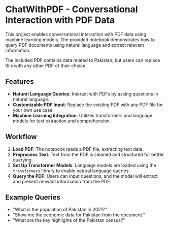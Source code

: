 # ChatWithPDF - Conversational Interaction with PDF Data

This project enables conversational interaction with PDF data using machine learning models. The provided notebook demonstrates how to query PDF documents using natural language and extract relevant information.

The included PDF contains data related to Pakistan, but users can replace this with any other PDF of their choice.

## Features
- **Natural Language Queries**: Interact with PDFs by asking questions in natural language.
- **Customizable PDF Input**: Replace the existing PDF with any PDF file for your own use case.
- **Machine Learning Integration**: Utilizes transformers and language models for text extraction and comprehension.

## Workflow
1. **Load PDF**: The notebook reads a PDF file, extracting text data.
2. **Preprocess Text**: Text from the PDF is cleaned and structured for better querying.
3. **Set Up Transformer Models**: Language models are loaded using the `transformers` library to enable natural language queries.
4. **Query the PDF**: Users can input questions, and the model will extract and present relevant information from the PDF.

## Example Queries
- "What is the population of Pakistan in 2021?"
- "Show me the economic data for Pakistan from the document."
- "What are the key highlights of the Pakistan census?"

